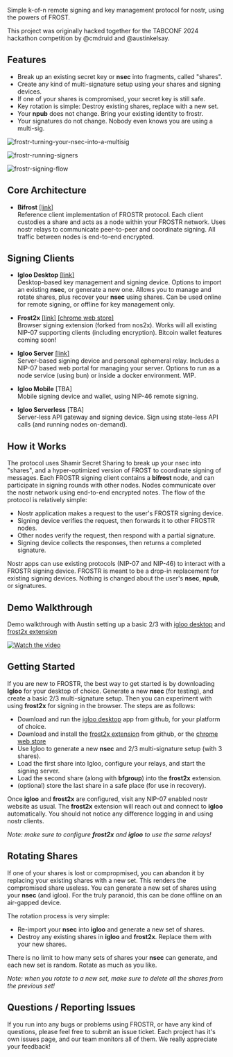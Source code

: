 Simple k-of-n remote signing and key management protocol for nostr, using the powers of FROST.

This project was originally hacked together for the TABCONF 2024 hackathon competition by @cmdruid and @austinkelsay.

## Features

* Break up an existing secret key or **nsec** into fragments, called "shares".
* Create any kind of multi-signature setup using your shares and signing devices.
* If one of your shares is compromised, your secret key is still safe.
* Key rotation is simple: Destroy existing shares, replace with a new set.
* Your **npub** does not change. Bring your existing identity to frostr.
* Your signatures do not change. Nobody even knows you are using a multi-sig.

![frostr-turning-your-nsec-into-a-multisig](https://github.com/user-attachments/assets/9cf23683-e06a-48f5-856f-76b3231f34f5)

![frostr-running-signers](https://github.com/user-attachments/assets/6686cd9f-73ee-40e2-acce-0a9a13121842)

![frostr-signing-flow](https://github.com/user-attachments/assets/29b52c47-d4da-48f7-9b47-e3e86c785b47)

## Core Architecture


* **Bifrost** [[link]](https://github.com/FROSTR-ORG/bifrost)  
  Reference client implementation of FROSTR protocol. Each client custodies a share and acts as a node within your FROSTR network. Uses nostr relays to communicate peer-to-peer and coordinate signing. All traffic between nodes is end-to-end encrypted.

## Signing Clients

- **Igloo Desktop** [[link]](https://github.com/FROSTR-ORG/igloo-desktop)  
  Desktop-based key management and signing device. Options to import an existing **nsec**, or generate a new one. Allows you to manage and rotate shares, plus recover your **nsec** using shares. Can be used online for remote signing, or offline for key management only.  

- **Frost2x** [[link]](https://github.com/FROSTR-ORG/frost2x)
[[chrome web store]](https://chromewebstore.google.com/detail/frost2x/gpbndcgoaehgeckcfmmbmaaaeljnaiof)  
  Browser signing extension (forked from nos2x). Works will all existing NIP-07 supporting clients (including encryption). Bitcoin wallet features coming soon!  

- **Igloo Server** [[link]](https://github.com/FROSTR-ORG/igloo-server)  
  Server-based signing device and personal ephemeral relay. Includes a NIP-07 based web portal for managing your server. Options to run as a node service (using bun) or inside a docker environment. WIP.  

- **Igloo Mobile** [TBA]  
  Mobile signing device and wallet, using NIP-46 remote signing.  

- **Igloo Serverless** [TBA]  
  Server-less API gateway and signing device. Sign using state-less API calls (and running nodes on-demand).  

## How it Works

The protocol uses Shamir Secret Sharing to break up your nsec into "shares", and a hyper-optimized version of FROST to coordinate signing of messages. Each FROSTR signing client contains a **bifrost** node, and can participate in signing rounds with other nodes. Nodes communicate over the nostr network using end-to-end encrypted notes. The flow of the protocol is relatively simple:

* Nostr application makes a request to the user's FROSTR signing device.
* Signing device verifies the request, then forwards it to other FROSTR nodes.
* Other nodes verify the request, then respond with a partial signature.
* Signing device collects the responses, then returns a completed signature.

Nostr apps can use existing protocols (NIP-07 and NIP-46) to interact with a FROSTR signing device. FROSTR is meant to be a drop-in replacement for existing signing devices. Nothing is changed about the user's **nsec**, **npub**, or signatures.

## Demo Walkthrough
Demo walkthrough with Austin setting up a basic 2/3 with [igloo desktop](https://github.com/FROSTR-ORG/igloo/releases) and [frost2x extension](https://github.com/FROSTR-ORG/frost2x/releases)

[![Watch the video](https://img.youtube.com/vi/L1bKaX4a5pU/maxresdefault.jpg)](https://www.youtube.com/watch?v=L1bKaX4a5pU)

## Getting Started

If you are new to FROSTR, the best way to get started is by downloading **Igloo** for your desktop of choice. Generate a new **nsec** (for testing), and create a basic 2/3 multi-signature setup. Then you can experiment with using **frost2x** for signing in the browser. The steps are as follows:

* Download and run the [igloo desktop](https://github.com/FROSTR-ORG/igloo/releases) app from github, for your platform of choice.
* Download and install the [frost2x extension](https://github.com/FROSTR-ORG/frost2x/releases) from github, or the [chrome web store](https://chromewebstore.google.com/detail/frost2x/gpbndcgoaehgeckcfmmbmaaaeljnaiof)  
* Use Igloo to generate a new **nsec** and 2/3 multi-signature setup (with 3 shares).
* Load the first share into Igloo, configure your relays, and start the signing server.
* Load the second share (along with **bfgroup**) into the **frost2x** extension.
* (optional) store the last share in a safe place (for use in recovery).

Once **igloo** and **frost2x** are configured, visit any NIP-07 enabled nostr website as usual. The **frost2x** extension will reach out and connect to **igloo** automatically. You should not notice any difference logging in and using nostr clients.

*Note: make sure to configure **frost2x** and **igloo** to use the same relays!*

## Rotating Shares

If one of your shares is lost or compropmised, you can abandon it by replacing your existing shares with a new set. This renders the compromised share useless. You can generate a new set of shares using your **nsec** (and igloo). For the truly paranoid, this can be done offline on an air-gapped device.

The rotation process is very simple:

* Re-import your **nsec** into **igloo** and generate a new set of shares.
* Destroy any existing shares in **igloo** and **frost2x**. Replace them with your new shares.

 There is no limit to how many sets of shares your **nsec** can generate, and each new set is random. Rotate as much as you like.

*Note: when you rotate to a new set, make sure to delete all the shares from the previous set!*

## Questions / Reporting Issues

If you run into any bugs or problems using FROSTR, or have any kind of questions, please feel free to submit an issue ticket. Each project has it's own issues page, and our team monitors all of them. We really appreciate your feedback!
